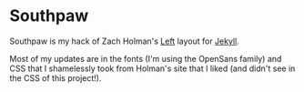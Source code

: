 # Southpaw

Southpaw is my hack of Zach Holman's [Left](https://github.com/holman/left) layout for [Jekyll](https://github.com/mojombo/jekyll).

Most of my updates are in the fonts (I'm using the OpenSans family) and CSS that I shamelessly took from Holman's site that I liked
(and didn't see in the CSS of this project!).
